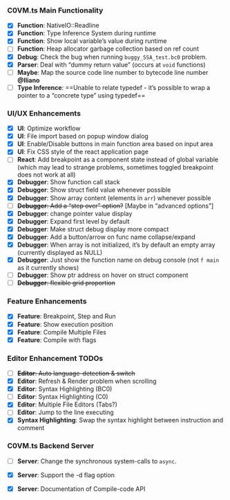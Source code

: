 ### C0VM.ts Main Functionality

- [x] **Function**: NativeIO::Readline 
- [x] **Function**: Type Inference System during runtime
- [x] **Function**: Show local variable’s value during runtime
- [ ] **Function**: Heap allocator garbage collection based on ref count
- [x] **Debug**: Check the bug when running `buggy_SSA_test.bc0` problem.
- [x] **Parser**: Deal with “dummy return value” (occurs at `void` functions)
- [ ] **Maybe**: Map the source code line number to bytecode line number **@Iliano**
- [ ] **Type Inference**: ==Unable to relate typedef - it’s possible to wrap a pointer to a “concrete type” using typedef==

### UI/UX Enhancements

- [x] **UI**: Optimize workflow
- [x] **UI**: File import based on popup window dialog
- [x] **UI**: Enable/Disable buttons in main function area based on input area
- [x] **UI**: Fix CSS style of the react application page
- [ ] **React**: Add breakpoint as a component state instead of global variable (which may lead to strange problems, sometimes toggled breakpoint does not work at all)
- [x] **Debugger**: Show function call stack
- [x] **Debugger**: Show struct field value whenever possible
- [x] **Debugger**: Show array content (elements in `arr`) whenever possible
- [ ] <del>**Debugger**: Add a “step over” option?</del> [Maybe in “advanced options”]
- [x] **Debugger**: change pointer value display
- [x] **Debugger**: Expand first level by default
- [x] **Debugger**: Make struct debug display more compact
- [x] **Debugger**: Add a button/arrow on func name collapse/expand
- [x] **Debugger**: When array is not initialized, it’s by default an empty array (currently displayed as NULL)
- [x] **Debugger**: Just show the function name on debug console (not `f main` as it currently shows)
- [ ] **Debugger**: Show ptr address on hover on struct component
- [ ] <s>**Debugger**: flexible grid proportion</s>

### Feature Enhancements

- [x] **Feature**: Breakpoint, Step and Run
- [x] **Feature**: Show execution position
- [x] **Feature**: Compile Multiple Files
- [x] **Feature**: Compile with flags

### Editor Enhancement TODOs

- [ ] <del>**Editor**: Auto language-detection & switch</del>
- [x] **Editor**: Refresh & Render problem when scrolling
- [x] **Editor**: Syntax Highlighting (BC0)
- [ ] **Editor**: Syntax Highlighting (C0)
- [x] **Editor**: Multiple File Editors (Tabs?)
- [ ] **Editor**: Jump to the line executing
- [x] **Syntax Highlighting**: Swap the syntax highlight between instruction and comment

### C0VM.ts Backend Server

- [ ] **Server**: Change the synchronous system-calls to `async`.
- [x] **Server**: Support the -d flag option
- [x] **Server**: Documentation of Compile-code API



